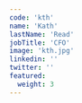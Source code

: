 ```yaml
---
code: 'kth'
name: 'Kath'
lastName: 'Read'
jobTitle: 'CFO'
image: 'kth.jpg'
linkedin: ''
twitter: ''
featured:
  weight: 3
---
```

